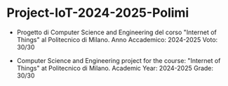 # Project-IoT-2024-2025-Polimi

- Progetto di Computer Science and Engineering del corso "Internet of Things" al Politecnico di Milano.
  Anno Accademico: 2024-2025
  Voto: 30/30

- Computer Science and Engineering project for the course: "Internet of Things" at Politecnico di Milano.
  Academic Year: 2024-2025
  Grade: 30/30
